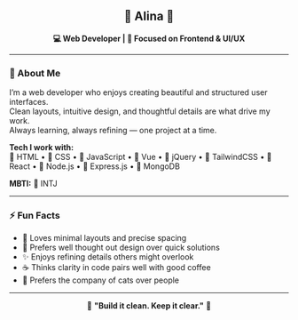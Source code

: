 <h2 align="center">🌸 Alina 🌸</h2>
<p align="center"><b>💻 Web Developer | 🎨 Focused on Frontend & UI/UX</b></p>

---

### 🧠 About Me  
I’m a web developer who enjoys creating beautiful and structured user interfaces.  
Clean layouts, intuitive design, and thoughtful details are what drive my work.  
Always learning, always refining — one project at a time.  

**Tech I work with:**  
💛 HTML • 💙 CSS • 💚 JavaScript • 💚 Vue • 💙 jQuery • 💜 TailwindCSS • 💙 React • 💚 Node.js • 💙 Express.js • 💚 MongoDB  

**MBTI:** 💭 INTJ  

---

### ⚡ Fun Facts  
- 🌿 Loves minimal layouts and precise spacing  
- 🎯 Prefers well thought out design over quick solutions  
- ✨ Enjoys refining details others might overlook  
- ☕ Thinks clarity in code pairs well with good coffee  
- 🐾 Prefers the company of cats over people  

---

<p align="center">💫 <b>"Build it clean. Keep it clear."</b> 💫</p>


